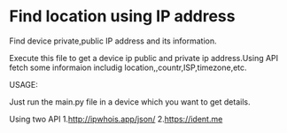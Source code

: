 # Find location using IP address 
Find device private,public IP address and its information. 

Execute this file to get a device ip public and private ip address.Using API fetch some informaion includig  location,,countr,ISP,timezone,etc.

USAGE:
 
 Just run the main.py file in a device which you want to get details. 
 
 Using two API 
    1.http://ipwhois.app/json/
    2.https://ident.me
